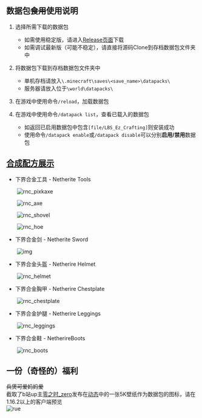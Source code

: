 ## 数据包~~食用~~使用说明  


1. 选择所需下载的数据包  
   - 如需使用稳定版，请进入[Release页面](https://github.com/Sinbing/LBS_ReNewableCraft_datapack/releases)下载  
   - 如需调试最新版（可能不稳定），请直接将源码Clone到存档数据包文件夹中  

2. 将数据包下载到存档数据包文件夹中  
   - 单机存档请放入`\.minecraft\saves\<save_name>\datapacks\`  
   - 服务器请放入位于`\world\datapacks\`  

3. 在游戏中使用命令`/reload`，加载数据包  

4. 在游戏中使用命令`/datapack list`，查看已载入的数据包  
   - 如返回已启用数据包中包含`[file/LBS_Ez_Crafting]`则安装成功  
   - 使用命令`/datapack enable`或`/datapack disable`可以分别**启用/禁用**数据包  

## [合成配方展示](https://docs.qq.com/doc/DZkp1cURtSHVNU0FO)  
- 下界合金工具 - Netherite Tools  

  ​            ![rnc_pixkaxe](https://docimg6.docs.qq.com/image/BeSwXbRB49XzhuDoywCcBg?w=311&h=153)            

  ​            ![rnc_axe](https://docimg7.docs.qq.com/image/V0gFbJM480oxrxaCRNP7WA?w=311&h=153)            

  ​            ![rnc_shovel](https://docimg3.docs.qq.com/image/Ox1rBLroxw9-GaZyl7v7vw?w=311&h=153)            

  ​            ![rnc_hoe](https://docimg7.docs.qq.com/image/umetiLiKhCUqz_o32Sxh_w?w=311&h=154)            

- 下界合金剑 - Netherite Sword

  ​            ![img](https://docimg1.docs.qq.com/image/BmpJxl3GIocqaCPQTBMgAQ?w=311&h=153)            

- 下界合金头盔 - Netherire Helmet  

  ​            ![rnc_helmet](https://docimg1.docs.qq.com/image/xIInR2ZRFkkILJS-myJgCw?w=311&h=153)            

- 下界合金胸甲 - Netherire Chestplate  

  ​            ![rnc_chestplate](https://docimg5.docs.qq.com/image/utEhrcOp5Zkjqboe2SNQLQ?w=311&h=153)            

- 下界合金护腿 - Netherire Leggings 

  ​            ![rnc_leggings](https://docimg2.docs.qq.com/image/8fXXgoxjwciA-8isynYgBQ?w=311&h=153)            

- 下界合金鞋 - NetherireBoots

  ​            ![rnc_boots](https://docimg8.docs.qq.com/image/rOco4dmNqEcQjQsVGRafYQ?w=311&h=153)            

## 一份（奇怪的）福利  
~~兵煲可爱妈妈爱~~  
截取了b站up主[零之时_zero](https://space.bilibili.com/23535347)发布在[动态](https://t.bilibili.com/411789159264153150?tab=2)中的一张5K壁纸作为数据包的图标，请在1.16.2以上的客户端预览  
![rue](https://github.com/Van-Cyclization/LBS_Ez_Crafting/blob/master/rue.png)  
